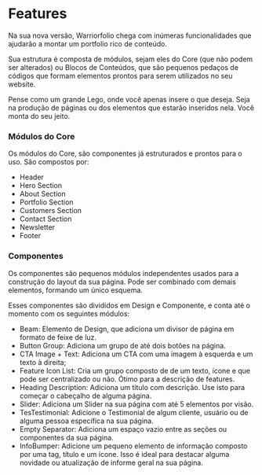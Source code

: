 # Features

Na sua nova versão, Warriorfolio chega com inúmeras funcionalidades que ajudarão a montar um portfolio rico de conteúdo.

Sua estrutura é composta de módulos, sejam eles do Core (que não podem ser alterados) ou Blocos de Conteúdos, que são pequenos pedaços de códigos que formam elementos prontos para serem utilizados no seu website.

Pense como um grande Lego, onde você apenas insere o que deseja. Seja na produção de páginas ou dos elementos que estarão inseridos nela. Você monta do seu jeito.

### Módulos do Core
Os módulos do Core, são componentes já estruturados e prontos para o uso. São compostos por:

- Header
- Hero Section
- About Section
- Portfolio Section
- Customers Section
- Contact Section
- Newsletter  
- Footer

### Componentes
Os componentes são pequenos módulos independentes usados para a construção do layout da sua página. Pode ser combinado com demais elementos, formando um único esquema. 

Esses componentes são divididos em Design e Componente, e conta até o momento com os seguintes módulos:

- Beam: Elemento de Design, que adiciona um divisor de página em formato de feixe de luz.
- Button Group: Adiciona um grupo de até dois botões na página.
- CTA Image + Text: Adiciona um CTA com uma imagem à esquerda e um texto à direita;
- Feature Icon List: Cria um grupo composto de de um texto, ícone e que pode ser centralizado ou não. Ótimo para a descrição de features.
- Heading Description: Adiciona um título com descrição. Use isto para começar o cabeçalho de alguma página.
- Slider: Adiciona um Slider na sua página com até 5 elementos por visão.
- TesTestimonial: Adicione o Testimonial de algum cliente, usuário ou de alguma pessoa específica na sua página.
- Empty Separator: Adiciona um espaço vazio entre as seções ou componentes da sua página.
- InfoBumper: Adicione um pequeno elemento de informação composto por uma tag, título e um ícone. Isso é ideal para destacar alguma novidade ou atualização de informe geral na sua página.


